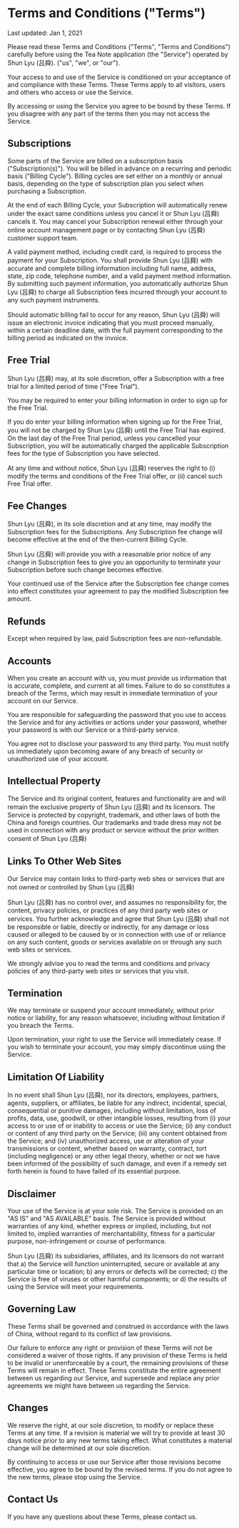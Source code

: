 # Terms and Conditions ("Terms")

Last updated: Jan 1, 2021

Please read these Terms and Conditions ("Terms", "Terms and Conditions") carefully before using the Tea Note application (the "Service") operated by Shun Lyu (吕舜). ("us", "we", or "our").

Your access to and use of the Service is conditioned on your acceptance of and compliance with these Terms. These Terms apply to all visitors, users and others who access or use the Service.

By accessing or using the Service you agree to be bound by these Terms. If you disagree with any part of the terms then you may not access the Service.

## Subscriptions

Some parts of the Service are billed on a subscription basis ("Subscription(s)"). You will be billed in advance on a recurring and periodic basis ("Billing Cycle"). Billing cycles are set either on a monthly or annual basis, depending on the type of subscription plan you select when purchasing a Subscription.

At the end of each Billing Cycle, your Subscription will automatically renew under the exact same conditions unless you cancel it or Shun Lyu (吕舜) cancels it. You may cancel your Subscription renewal either through your online account management page or by contacting Shun Lyu (吕舜) customer support team.

A valid payment method, including credit card, is required to process the payment for your Subscription. You shall provide Shun Lyu (吕舜) with accurate and complete billing information including full name, address, state, zip code, telephone number, and a valid payment method information. By submitting such payment information, you automatically authorize Shun Lyu (吕舜) to charge all Subscription fees incurred through your account to any such payment instruments.

Should automatic billing fail to occur for any reason, Shun Lyu (吕舜) will issue an electronic invoice indicating that you must proceed manually, within a certain deadline date, with the full payment corresponding to the billing period as indicated on the invoice.

## Free Trial

Shun Lyu (吕舜) may, at its sole discretion, offer a Subscription with a free trial for a limited period of time ("Free Trial").

You may be required to enter your billing information in order to sign up for the Free Trial.

If you do enter your billing information when signing up for the Free Trial, you will not be charged by Shun Lyu (吕舜) until the Free Trial has expired. On the last day of the Free Trial period, unless you cancelled your Subscription, you will be automatically charged the applicable Subscription fees for the type of Subscription you have selected.

At any time and without notice, Shun Lyu (吕舜) reserves the right to (i) modify the terms and conditions of the Free Trial offer, or (ii) cancel such Free Trial offer.

## Fee Changes

Shun Lyu (吕舜), in its sole discretion and at any time, may modify the Subscription fees for the Subscriptions. Any Subscription fee change will become effective at the end of the then-current Billing Cycle.

Shun Lyu (吕舜) will provide you with a reasonable prior notice of any change in Subscription fees to give you an opportunity to terminate your Subscription before such change becomes effective.

Your continued use of the Service after the Subscription fee change comes into effect constitutes your agreement to pay the modified Subscription fee amount.

## Refunds

Except when required by law, paid Subscription fees are non-refundable.

## Accounts

When you create an account with us, you must provide us information that is accurate, complete, and current at all times. Failure to do so constitutes a breach of the Terms, which may result in immediate termination of your account on our Service.

You are responsible for safeguarding the password that you use to access the Service and for any activities or actions under your password, whether your password is with our Service or a third-party service.

You agree not to disclose your password to any third party. You must notify us immediately upon becoming aware of any breach of security or unauthorized use of your account.

## Intellectual Property

The Service and its original content, features and functionality are and will remain the exclusive property of Shun Lyu (吕舜) and its licensors. The Service is protected by copyright, trademark, and other laws of both the China and foreign countries. Our trademarks and trade dress may not be used in connection with any product or service without the prior written consent of Shun Lyu (吕舜)

## Links To Other Web Sites

Our Service may contain links to third-party web sites or services that are not owned or controlled by Shun Lyu (吕舜)

Shun Lyu (吕舜) has no control over, and assumes no responsibility for, the content, privacy policies, or practices of any third party web sites or services. You further acknowledge and agree that Shun Lyu (吕舜) shall not be responsible or liable, directly or indirectly, for any damage or loss caused or alleged to be caused by or in connection with use of or reliance on any such content, goods or services available on or through any such web sites or services.

We strongly advise you to read the terms and conditions and privacy policies of any third-party web sites or services that you visit.

## Termination

We may terminate or suspend your account immediately, without prior notice or liability, for any reason whatsoever, including without limitation if you breach the Terms.

Upon termination, your right to use the Service will immediately cease. If you wish to terminate your account, you may simply discontinue using the Service.

## Limitation Of Liability

In no event shall Shun Lyu (吕舜), nor its directors, employees, partners, agents, suppliers, or affiliates, be liable for any indirect, incidental, special, consequential or punitive damages, including without limitation, loss of profits, data, use, goodwill, or other intangible losses, resulting from (i) your access to or use of or inability to access or use the Service; (ii) any conduct or content of any third party on the Service; (iii) any content obtained from the Service; and (iv) unauthorized access, use or alteration of your transmissions or content, whether based on warranty, contract, tort (including negligence) or any other legal theory, whether or not we have been informed of the possibility of such damage, and even if a remedy set forth herein is found to have failed of its essential purpose.

## Disclaimer

Your use of the Service is at your sole risk. The Service is provided on an "AS IS" and "AS AVAILABLE" basis. The Service is provided without warranties of any kind, whether express or implied, including, but not limited to, implied warranties of merchantability, fitness for a particular purpose, non-infringement or course of performance.

Shun Lyu (吕舜) its subsidiaries, affiliates, and its licensors do not warrant that a) the Service will function uninterrupted, secure or available at any particular time or location; b) any errors or defects will be corrected; c) the Service is free of viruses or other harmful components; or d) the results of using the Service will meet your requirements.

## Governing Law

These Terms shall be governed and construed in accordance with the laws of China, without regard to its conflict of law provisions.

Our failure to enforce any right or provision of these Terms will not be considered a waiver of those rights. If any provision of these Terms is held to be invalid or unenforceable by a court, the remaining provisions of these Terms will remain in effect. These Terms constitute the entire agreement between us regarding our Service, and supersede and replace any prior agreements we might have between us regarding the Service.

## Changes

We reserve the right, at our sole discretion, to modify or replace these Terms at any time. If a revision is material we will try to provide at least 30 days notice prior to any new terms taking effect. What constitutes a material change will be determined at our sole discretion.

By continuing to access or use our Service after those revisions become effective, you agree to be bound by the revised terms. If you do not agree to the new terms, please stop using the Service.

## Contact Us

If you have any questions about these Terms, please contact us.